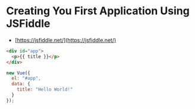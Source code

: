 # Creating You First Application Using JSFiddle

- [https://jsfiddle.net/](https://jsfiddle.net/)

```html
<div id="app">
  <p>{{ title }}</p>
</div>
```

```js
new Vue({
  el: "#app",
  data: {
    title: "Hello World!"
  }
});
```
